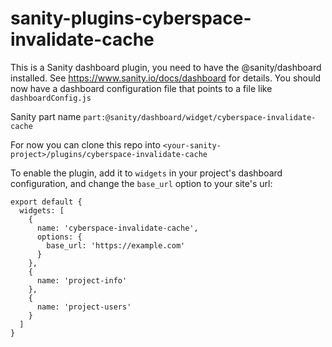 # sanity-plugins-cyberspace-invalidate-cache

This is a Sanity dashboard plugin, you need to have the @sanity/dashboard installed. See https://www.sanity.io/docs/dashboard for details.
You should now have a dashboard configuration file that points to a file like `dashboardConfig.js`

Sanity part name `part:@sanity/dashboard/widget/cyberspace-invalidate-cache`

For now you can clone this repo into `<your-sanity-project>/plugins/cyberspace-invalidate-cache`

To enable the plugin, add it to `widgets` in your project's dashboard configuration, and change the `base_url` option to your site's url:

```
export default {
  widgets: [
    {
      name: 'cyberspace-invalidate-cache',
      options: {
        base_url: 'https://example.com'
      }
    },
    {
      name: 'project-info'
    },
    {
      name: 'project-users'
    }
  ]
}
```
